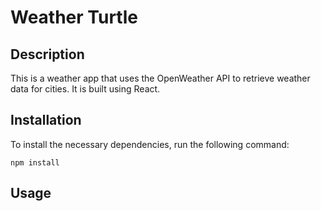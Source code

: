 # Weather Turtle

## Description

This is a weather app that uses the OpenWeather API to retrieve weather data for cities. It is built using React.

## Installation

To install the necessary dependencies, run the following command:

```
npm install
```

## Usage

